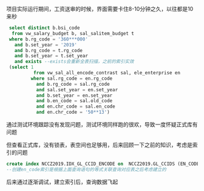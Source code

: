 项目实际运行期间，工资送审的时候，界面需要卡住8-10分钟之久，以往都是10来秒
```sql
 select distinct b.bsi_code
  from vw_salary_budget b, sal_salitem_budget t
 where b.rg_code = '360***000'
   and b.set_year = '2019'
   and b.rg_code = t.rg_code
   and b.set_year = t.set_year
   and exists --exists会重新全表扫描，之前的索引实效
 (select 1
          from vw_sal_all_encode_contrast sal, ele_enterprise en
         where sal.rg_code = en.rg_code
           and b.rg_code = sal.rg_code
           and sal.set_year = en.set_year
           and b.set_year = en.set_year
           and b.en_code = sal.old_code
           and en.chr_code = sal.en_code
           and en.chr_code = '50**13')
```

通过测试环境跟踪没有发现问题，测试环境同样跑的很欢，导致一度怀疑正式库有问题

但查看正式库，没有锁表，表空间也足够用，后来回顾一下之前的知识，考虑是索引的问题
```sql
create index NCCZ2019.IDX_GL_CCID_ENCODE on  NCCZ2019.GL_CCIDS (EN_CODE)
--创建en_code索引是根据上面查询语句的等式关联查询对应表之后考虑建立的
```

后来通过逐渐调试，建立索引后，查询数据飞起

